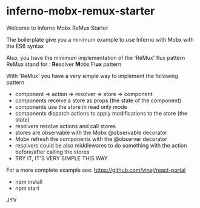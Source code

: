 # inferno-mobx-remux-starter

Welcome to Inferno Mobx ReMux Starter

The boilerplate give you a minimum example to use Inferno with Mobx with the ES6 syntax

Also, you have the minimum implementation of the 'ReMux' flux pattern
    ReMux stand for : **Re**solver **M**obx Fl**ux** pattern

With 'ReMux' you have a very simple way to implement the following pattern
* component => action => resolver => store => component
 * components receive a store as props (the state of the component)
 * components use the store in read only mode
 * components dispatch actions to apply modifications to the store (the state)
 * resolvers resolve actions and call stores
 * stores are observable with the Mobx @observable decorator
 * Mobx refresh the components with the @observer decorator
 * resolvers could be also middlewares to do something with the action before/after calling the stores
* TRY IT, IT'S VERY SIMPLE THIS WAY

For a more complete example see: https://github.com/vinej/react-portal

  * npm install
  * npm start

JYV








